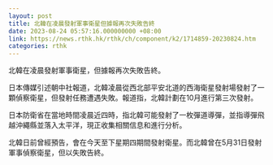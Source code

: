 ```yaml
---
layout: post
title: 北韓在凌晨發射軍事衛星但據報再次失敗告終
date: 2023-08-24 05:57:16.000000000 +08:00
link: https://news.rthk.hk/rthk/ch/component/k2/1714859-20230824.htm
categories: rthk
---
```


北韓在凌晨發射軍事衛星，但據報再次失敗告終。

日本傳媒引述朝中社報道，北韓凌晨從西北部平安北道的西海衛星發射場發射了一顆偵察衛星，但發射任務遭遇失敗。報道指，北韓計劃在10月進行第三次發射。

日本防衛省在當地時間凌晨近四時，指北韓可能發射了一枚彈道導彈，並指導彈飛越沖繩縣並落入太平洋，現正收集相關信息和進行分析。

北韓日前曾經預告，會在今天至下星期四期間發射衛星。而北韓曾在5月31日發射軍事偵察衛星，但以失敗告終。
